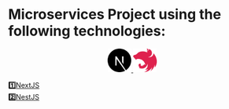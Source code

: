 # Microservices Project using the following technologies:

<div style='display: flex; justify-content: center;'>
  <a href="https://atalaya.digital">
    <img src="./images/nextjs.png" alt="" width="48px" height="48px">
    <img src="./images/nestjs.png" alt="" width="48px" height="48px">
  </a>
</div>

**:one:**<a href="https://nextjs.org/">NextJS</a><br />
**:two:**<a href="https://nestjs.com/">NestJS</a><br />
